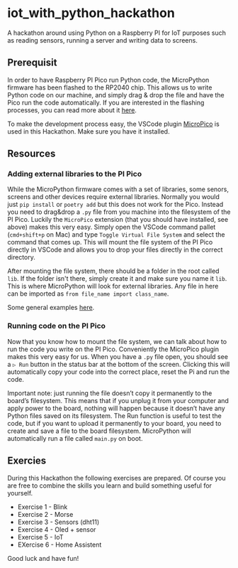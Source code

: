 # iot_with_python_hackathon

A hackathon around using Python on a Raspberry PI for IoT purposes such as reading sensors, running a server and writing data to screens.

## Prerequisit

In order to have Raspberry PI Pico run Python code, the MicroPython firmware has been flashed to the RP2040 chip. This allows us to write Python code on our machine, and simply drag & drop the file and have the Pico run the code automatically. If you are interested in the flashing processes, you can read more about it [here](https://micropython.org/download/RPI_PICO/).

To make the development process easy, the VSCode plugin [MicroPico](https://marketplace.visualstudio.com/items?itemName=paulober.pico-w-go) is used in this Hackathon. Make sure you have it installed.

## Resources

### Adding external libraries to the PI Pico

While the MicroPython firmware comes with a set of libraries, some senors, screens and other devices require external libraries. Normally you would just `pip install` or `poetry add` but this does not work for the Pico. Instead you need to drag&drop a `.py` file from you machine into the filesystem of the PI Pico. Luckily the `MicroPico` extension (that you should have installed, see above) makes this very easy. Simply open the VSCode command pallet (`cmd+shift+p` on Mac) and type `Toggle Virtual File System` and select the command that comes up. This will mount the file system of the PI Pico directly in VSCode and allows you to drop your files directly in the correct directory.

After mounting the file system, there should be a folder in the root called `lib`. If the folder isn't there, simply create it and make sure you name it `lib`. This is where MicroPython will look for external libraries. Any file in here can be imported as `from file_name import class_name`.

Some general examples [here](https://peppe8o.com/adding-external-modules-to-micropython-with-raspberry-pi-pico/).

### Running code on the PI Pico

Now that you know how to mount the file system, we can talk about how to run the code you write on the PI Pico. Conveniently the MicroPico plugin makes this very easy for us. When you have a `.py` file open, you should see a `▷ Run` button in the status bar at the bottom of the screen. Clicking this will automatically copy your code into the correct place, reset the Pi and run the code.

Important note: just running the file doesn’t copy it permanently to the board’s filesystem. This means that if you unplug it from your computer and apply power to the board, nothing will happen because it doesn’t have any Python files saved on its filesystem. The Run function is useful to test the code, but if you want to upload it permanently to your board, you need to create and save a file to the board filesystem. MicroPython will automatically run a file called `main.py` on boot.

## Exercies

During this Hackathon the following exercises are prepared. Of course you are free to combine the skills you learn and build something useful for yourself.

- Exercise 1 - Blink
- Exercise 2 - Morse
- Exercise 3 - Sensors (dht11)
- Exercise 4 - Oled + sensor
- Exercise 5 - IoT
- EXercise 6 - Home Assistent

Good luck and have fun!
